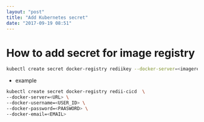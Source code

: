 ```yaml
---
layout: "post"
title: "Add Kubernetes secret"
date: "2017-09-19 08:51"
---
```



# How to add secret for image registry
```bash
kubectl create secret docker-registry rediikey --docker-server=<imagerepourl> --docker-username=<username> --docker-password=<password> --docker-email=<email>
```
-   example  
```bash
kubectl create secret docker-registry redii-cicd  \
--docker-server=<URL> \
--docker-username=<USER_ID> \
--docker-password=<PAASWORD> \
--docker-email=<EMAIL>
```
